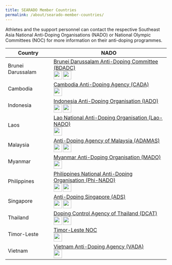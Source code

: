 ```yaml
---
title: SEARADO Member Countries
permalink: /about/searado-member-countries/
---
```

Athletes and the support personnel can contact the respective Southeast Asia National Anti-Doping Organisations (NADO) or National Olympic Committees (NOC) for more information on their anti-doping programmes.

| Country  | NADO |
| --- | --- |
| Brunei Darussalam  |  [Brunei Darussalam Anti-Doping Committee (BDADC)](http://www.kkbs.gov.bn/pages/bdadc.aspx)<br><a href="https://www.facebook.com/BruneiDarussalamAntiDopingCommittee"><img align="left" src="https://i.ibb.co/vjKKsp5/facebook.png" style="border:none;width:26px;height:26px;" /></a><a href="https://www.instagram.com/bruneiantidoping/"><img align="left" src="https://i.ibb.co/n0Hcvqv/pngtree-instagram-icon-png-image-6315974.png" style="border:none;width:26px;height:26px;" /></a> |
| Cambodia  |  [Cambodia Anti-Doping Agency (CADA)](http://cada.gov.kh)<br><a href="https://www.facebook.com/Cambodia-Anti-Doping-Agency-444252702444567/"><img align="left" src="https://i.ibb.co/vjKKsp5/facebook.png" style="border:none;width:26px;height:26px;" /></a>|
| Indonesia  |  [Indonesia Anti-Doping Organisation (IADO)](https://iado.id/h/index.php/en/)<br><a href="https://www.facebook.com/indonesiaantidoping"><img align="left" src="https://i.ibb.co/vjKKsp5/facebook.png" style="border:none;width:26px;height:26px;" /></a><a href="https://www.instagram.com/iado.id/"><img align="left" src="https://i.ibb.co/n0Hcvqv/pngtree-instagram-icon-png-image-6315974.png" style="border:none;width:26px;height:26px;" /></a>|
| Laos  | [Lao National Anti-Doping Organisation  (Lao-NADO)](http://www.moes.edu.la/laonado/index.php/en/)<br><a href="https://www.facebook.com/LAO-NADO-105420464306279"><img align="left" src="https://i.ibb.co/vjKKsp5/facebook.png" style="border:none;width:26px;height:26px;" /></a>  |
| Malaysia  |  [Anti-Doping Agency of Malaysia (ADAMAS)](http://www.adamas.gov.my/en/)<br><a href="https://www.facebook.com/adamas.my"><img align="left" src="https://i.ibb.co/vjKKsp5/facebook.png" style="border:none;width:26px;height:26px;" /></a><a href="https://www.instagram.com/antidopingmalaysia/"><img align="left" src="https://i.ibb.co/n0Hcvqv/pngtree-instagram-icon-png-image-6315974.png" style="border:none;width:26px;height:26px;" /></a>  |
| Myanmar  |  [Myanmar Anti-Doping Organisation (MADO)](https://www.mado.gov.mm/)<br><a href="https://www.facebook.com/pages/category/News---Media-Website/MADO-Myanmar-Anti-Doping-Organization-1927126144282271/"><img align="left" src="https://i.ibb.co/vjKKsp5/facebook.png" style="border:none;width:26px;height:26px;" /></a>  |
| Philippines  |  [Philippines National Anti-Doping Organisation (Phi-NADO)](https://www.phi-nado.com)<br><a href="https://www.facebook.com/psc.phinado/"><img align="left" src="https://i.ibb.co/vjKKsp5/facebook.png" style="border:none;width:26px;height:26px;" /></a><a href="https://www.instagram.com/phinado_official/"><img align="left" src="https://i.ibb.co/n0Hcvqv/pngtree-instagram-icon-png-image-6315974.png" style="border:none;width:26px;height:26px;" /></a>  |
| Singapore  |  [Anti-Doping Singapore (ADS)](https://www.sportsingapore.gov.sg/athletes-coaches/anti-doping-singapore)<br><a href="https://www.facebook.com/antidopingsingapore/"><img align="left" src="https://i.ibb.co/vjKKsp5/facebook.png" style="border:none;width:26px;height:26px;" /></a><a href="https://www.instagram.com/antidopingsingapore/"><img align="left" src="https://i.ibb.co/n0Hcvqv/pngtree-instagram-icon-png-image-6315974.png" style="border:none;width:26px;height:26px;" /></a>  |
| Thailand  |  [Doping Control Agency of Thailand (DCAT)](https://www.dcat.in.th/EN)<br><a href="https://www.facebook.com/DCAT-Doping-Control-Agency-of-Thailand-352557894841553/"><img align="left" src="https://i.ibb.co/vjKKsp5/facebook.png" style="border:none;width:26px;height:26px;" /></a><a href="https://www.instagram.com/dcat_thailand/"><img align="left" src="https://i.ibb.co/n0Hcvqv/pngtree-instagram-icon-png-image-6315974.png" style="border:none;width:26px;height:26px;" /></a>  |
| Timor-Leste  | [Timor-Leste NOC](https://sejd.gov.tl/saida-mak-doping)<br><a href="https://www.facebook.com/profile.php?id=100091582342232"><img align="left" src="https://i.ibb.co/vjKKsp5/facebook.png" style="border:none;width:26px;height:26px;" /></a>  |
| Vietnam  |  [Vietnam Anti-Doping Agency (VADA)](http://www.vada.org.vn/)<br><a href="https://www.facebook.com/vada.org.vn"><img align="left" src="https://i.ibb.co/vjKKsp5/facebook.png" style="border:none;width:26px;height:26px;" /></a>  |
